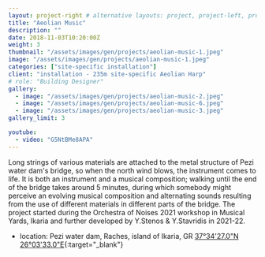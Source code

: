 ```yaml
---
layout: project-right # alternative layouts: project, project-left, project-right, project-top
title: "Aeolian Music"
description: ""
date: 2018-11-03T10:20:00Z
weight: 3
thumbnail: "/assets/images/gen/projects/aeolian-music-1.jpeg"
image: "/assets/images/gen/projects/aeolian-music-1.jpeg"
categories: ["site-specific installation"]
client: "installation - 235m site-specific Aeolian Harp"
# role: "Building Designer"
gallery:
  - image: "/assets/images/gen/projects/aeolian-music-2.jpeg"
  - image: "/assets/images/gen/projects/aeolian-music-6.jpeg"
  - image: "/assets/images/gen/projects/aeolian-music-3.jpeg"
gallery_limit: 3

youtube:
  - video: "G5NtBMe8APA"
---
```


Long strings of various materials are attached to the metal structure of Pezi water dam's bridge, so when the north wind blows, the instrument comes to life. It is both an instrument and a musical composition; walking until the end of the bridge takes around 5 minutes, during which somebody might perceive an evolving musical composition and alternating sounds resulting from the use of different materials in different parts of the bridge. The project started during the Orchestra of Noises 2021 workshop in Musical Yards, Ikaria and further developed by Y.Stenos & Y.Stavridis in 2021-22.

- location: Pezi water dam, Raches, island of Ikaria, GR [37°34'27.0"N 26°03'33.0"E](https://goo.gl/maps/NCJtFxaezq6DQ7eD7){:target="_blank"}

<!-- {% include framework/shortcodes/youtube.html id='G5NtBMe8APA' %}  -->